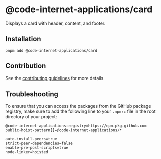 # @code-internet-applications/card

Displays a card with header, content, and footer.

## Installation

```
pnpm add @code-internet-applications/card
```

## Contribution

See the
[contributing guidelines](https://github.com/code-internet-applications/cbt-hydrogen/blob/main/CONTRIBUTING.md)
for more details.

## Troubleshooting

To ensure that you can access the packages from the GitHub package registry,
make sure to add the following line to your `.npmrc` file in the root directory
of your project:

```
@code-internet-applications:registry=https://npm.pkg.github.com
public-hoist-pattern[]=@code-internet-applications/*

auto-install-peers=true
strict-peer-dependencies=false
enable-pre-post-scripts=true
node-linker=hoisted
```
